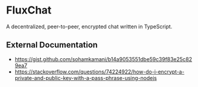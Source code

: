 # FluxChat

A decentralized, peer-to-peer, encrypted chat written in TypeScript.

## External Documentation

- https://gist.github.com/sohamkamani/b14a9053551dbe59c39f83e25c829ea7
- https://stackoverflow.com/questions/74224922/how-do-i-encrypt-a-private-and-public-key-with-a-pass-phrase-using-nodejs
